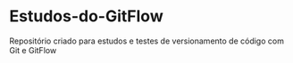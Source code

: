 # Estudos-do-GitFlow
Repositório criado para estudos e testes de versionamento de código com Git e GitFlow
